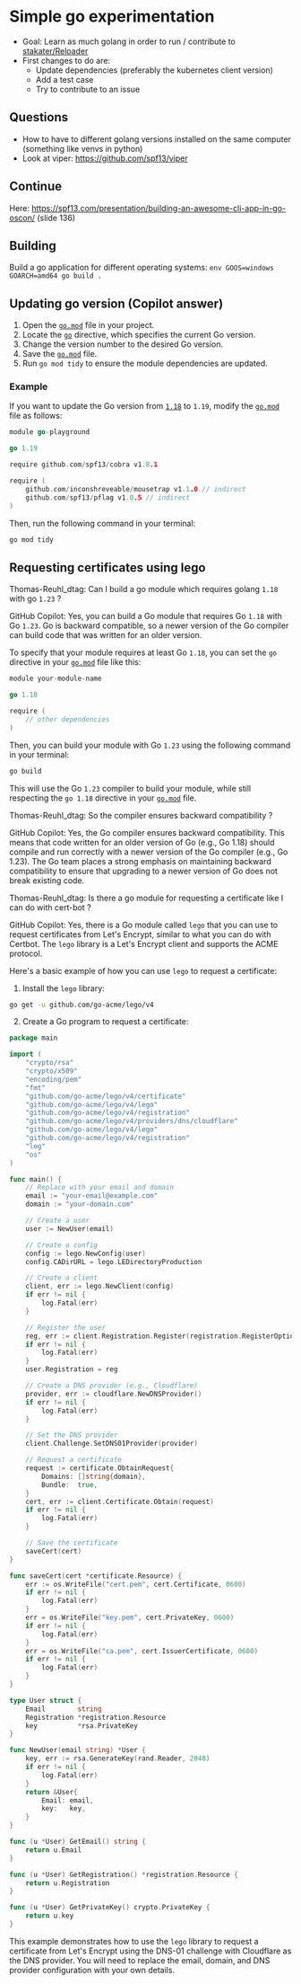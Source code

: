 # Simple go experimentation
* Goal: Learn as much golang in order to run / contribute to [stakater/Reloader](https://github.com/stakater/Reloader)
* First changes to do are:
    * Update dependencies (preferably the kubernetes client version)
    * Add a test case
    * Try to contribute to an issue

## Questions
* How to have to different golang versions installed on the same computer (something like venvs in python)
* Look at viper: https://github.com/spf13/viper

## Continue
Here: https://spf13.com/presentation/building-an-awesome-cli-app-in-go-oscon/ (slide 136)

## Building
Build a go application for different operating systems: `env GOOS=windows GOARCH=amd64 go build .`

## Updating go version (Copilot answer)

1. Open the [`go.mod`](command:_github.copilot.openRelativePath?%5B%7B%22scheme%22%3A%22file%22%2C%22authority%22%3A%22%22%2C%22path%22%3A%22%2Fhome%2Freuhl%2Fgit%2Fgithub%2Fgo-playground%2Fgo.mod%22%2C%22query%22%3A%22%22%2C%22fragment%22%3A%22%22%7D%5D "/home/reuhl/git/github/go-playground/go.mod") file in your project.
2. Locate the [`go`](command:_github.copilot.openSymbolFromReferences?%5B%22go%22%2C%5B%7B%22uri%22%3A%7B%22%24mid%22%3A1%2C%22fsPath%22%3A%22%2Fhome%2Freuhl%2Fgit%2Fgithub%2Fgo-playground%2Fgo.mod%22%2C%22external%22%3A%22file%3A%2F%2F%2Fhome%2Freuhl%2Fgit%2Fgithub%2Fgo-playground%2Fgo.mod%22%2C%22path%22%3A%22%2Fhome%2Freuhl%2Fgit%2Fgithub%2Fgo-playground%2Fgo.mod%22%2C%22scheme%22%3A%22file%22%7D%2C%22pos%22%3A%7B%22line%22%3A0%2C%22character%22%3A7%7D%7D%5D%5D "Go to definition") directive, which specifies the current Go version.
3. Change the version number to the desired Go version.
4. Save the [`go.mod`](command:_github.copilot.openRelativePath?%5B%7B%22scheme%22%3A%22file%22%2C%22authority%22%3A%22%22%2C%22path%22%3A%22%2Fhome%2Freuhl%2Fgit%2Fgithub%2Fgo-playground%2Fgo.mod%22%2C%22query%22%3A%22%22%2C%22fragment%22%3A%22%22%7D%5D "/home/reuhl/git/github/go-playground/go.mod") file.
5. Run `go mod tidy` to ensure the module dependencies are updated.

### Example

If you want to update the Go version from [`1.18`](command:_github.copilot.openSymbolFromReferences?%5B%221.18%22%2C%5B%7B%22uri%22%3A%7B%22%24mid%22%3A1%2C%22fsPath%22%3A%22%2Fhome%2Freuhl%2Fgit%2Fgithub%2Fgo-playground%2Fgo.mod%22%2C%22external%22%3A%22file%3A%2F%2F%2Fhome%2Freuhl%2Fgit%2Fgithub%2Fgo-playground%2Fgo.mod%22%2C%22path%22%3A%22%2Fhome%2Freuhl%2Fgit%2Fgithub%2Fgo-playground%2Fgo.mod%22%2C%22scheme%22%3A%22file%22%7D%2C%22pos%22%3A%7B%22line%22%3A2%2C%22character%22%3A3%7D%7D%5D%5D "Go to definition") to `1.19`, modify the [`go.mod`](command:_github.copilot.openRelativePath?%5B%7B%22scheme%22%3A%22file%22%2C%22authority%22%3A%22%22%2C%22path%22%3A%22%2Fhome%2Freuhl%2Fgit%2Fgithub%2Fgo-playground%2Fgo.mod%22%2C%22query%22%3A%22%22%2C%22fragment%22%3A%22%22%7D%5D "/home/reuhl/git/github/go-playground/go.mod") file as follows:

```go
module go-playground

go 1.19

require github.com/spf13/cobra v1.8.1

require (
	github.com/inconshreveable/mousetrap v1.1.0 // indirect
	github.com/spf13/pflag v1.0.5 // indirect
)
```

Then, run the following command in your terminal:

```sh
go mod tidy
```

## Requesting certificates using lego

Thomas-Reuhl_dtag: Can I build a go module which requires golang `1.18` with go `1.23` ?

GitHub Copilot: Yes, you can build a Go module that requires Go `1.18` with Go `1.23`. Go is backward compatible, so a newer version of the Go compiler can build code that was written for an older version.

To specify that your module requires at least Go `1.18`, you can set the `go` directive in your [`go.mod`](command:_github.copilot.openRelativePath?%5B%7B%22scheme%22%3A%22file%22%2C%22authority%22%3A%22%22%2C%22path%22%3A%22%2Fhome%2Freuhl%2Fgit%2Fgithub%2FReloader-fork%2Fgo.mod%22%2C%22query%22%3A%22%22%2C%22fragment%22%3A%22%22%7D%5D "/home/reuhl/git/github/Reloader-fork/go.mod") file like this:

```go
module your-module-name

go 1.18

require (
    // other dependencies
)
```

Then, you can build your module with Go `1.23` using the following command in your terminal:

```sh
go build
```

This will use the Go `1.23` compiler to build your module, while still respecting the `go 1.18` directive in your [`go.mod`](command:_github.copilot.openRelativePath?%5B%7B%22scheme%22%3A%22file%22%2C%22authority%22%3A%22%22%2C%22path%22%3A%22%2Fhome%2Freuhl%2Fgit%2Fgithub%2FReloader-fork%2Fgo.mod%22%2C%22query%22%3A%22%22%2C%22fragment%22%3A%22%22%7D%5D "/home/reuhl/git/github/Reloader-fork/go.mod") file.

Thomas-Reuhl_dtag: So the compiler ensures backward compatibility ?

GitHub Copilot: Yes, the Go compiler ensures backward compatibility. This means that code written for an older version of Go (e.g., Go 1.18) should compile and run correctly with a newer version of the Go compiler (e.g., Go 1.23). The Go team places a strong emphasis on maintaining backward compatibility to ensure that upgrading to a newer version of Go does not break existing code.

Thomas-Reuhl_dtag: Is there a go module for requesting a certificate like I can do with cert-bot ? 

GitHub Copilot: Yes, there is a Go module called `lego` that you can use to request certificates from Let's Encrypt, similar to what you can do with Certbot. The `lego` library is a Let's Encrypt client and supports the ACME protocol.

Here's a basic example of how you can use `lego` to request a certificate:

1. Install the `lego` library:

```sh
go get -u github.com/go-acme/lego/v4
```

2. Create a Go program to request a certificate:

```go
package main

import (
    "crypto/rsa"
    "crypto/x509"
    "encoding/pem"
    "fmt"
    "github.com/go-acme/lego/v4/certificate"
    "github.com/go-acme/lego/v4/lego"
    "github.com/go-acme/lego/v4/registration"
    "github.com/go-acme/lego/v4/providers/dns/cloudflare"
    "github.com/go-acme/lego/v4/lego"
    "github.com/go-acme/lego/v4/registration"
    "log"
    "os"
)

func main() {
    // Replace with your email and domain
    email := "your-email@example.com"
    domain := "your-domain.com"

    // Create a user
    user := NewUser(email)

    // Create a config
    config := lego.NewConfig(user)
    config.CADirURL = lego.LEDirectoryProduction

    // Create a client
    client, err := lego.NewClient(config)
    if err != nil {
        log.Fatal(err)
    }

    // Register the user
    reg, err := client.Registration.Register(registration.RegisterOptions{TermsOfServiceAgreed: true})
    if err != nil {
        log.Fatal(err)
    }
    user.Registration = reg

    // Create a DNS provider (e.g., Cloudflare)
    provider, err := cloudflare.NewDNSProvider()
    if err != nil {
        log.Fatal(err)
    }

    // Set the DNS provider
    client.Challenge.SetDNS01Provider(provider)

    // Request a certificate
    request := certificate.ObtainRequest{
        Domains: []string{domain},
        Bundle:  true,
    }
    cert, err := client.Certificate.Obtain(request)
    if err != nil {
        log.Fatal(err)
    }

    // Save the certificate
    saveCert(cert)
}

func saveCert(cert *certificate.Resource) {
    err := os.WriteFile("cert.pem", cert.Certificate, 0600)
    if err != nil {
        log.Fatal(err)
    }
    err = os.WriteFile("key.pem", cert.PrivateKey, 0600)
    if err != nil {
        log.Fatal(err)
    }
    err = os.WriteFile("ca.pem", cert.IssuerCertificate, 0600)
    if err != nil {
        log.Fatal(err)
    }
}

type User struct {
    Email        string
    Registration *registration.Resource
    key          *rsa.PrivateKey
}

func NewUser(email string) *User {
    key, err := rsa.GenerateKey(rand.Reader, 2048)
    if err != nil {
        log.Fatal(err)
    }
    return &User{
        Email: email,
        key:   key,
    }
}

func (u *User) GetEmail() string {
    return u.Email
}

func (u *User) GetRegistration() *registration.Resource {
    return u.Registration
}

func (u *User) GetPrivateKey() crypto.PrivateKey {
    return u.key
}
```

This example demonstrates how to use the `lego` library to request a certificate from Let's Encrypt using the DNS-01 challenge with Cloudflare as the DNS provider. You will need to replace the email, domain, and DNS provider configuration with your own details.